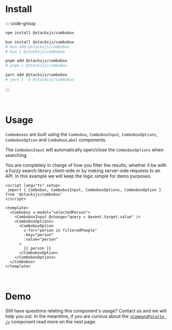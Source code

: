 <Hero
  title="stacks/combobox"
  description="An opinionated combobox component for Stacks"
  link="https://github.com/stacksjs/stacks/tree/main/storage/framework/core/components/combobox"
/>
<br>

# Install

::: code-group

```sh [npm]
npm install @stacksjs/combobox
```

```sh [bun]
bun install @stacksjs/combobox
# bun add @stacksjs/combobox
# bun i @stacksjs/combobox
```

```sh [pnpm]
pnpm add @stacksjs/combobox
# pnpm i @stacksjs/combobox
```

```sh [yarn]
yarn add @stacksjs/combobox
# yarn i -d @stacksjs/combobox
```

:::

<br>

# Usage

`Comboboxes` are built using the `Combobox`, `ComboboxInput`, `ComboboxOptions`, `ComboboxOption` and `ComboboxLabel` components.

The `ComboboxInput` will automatically open/close the `ComboboxOptions` when searching.

You are completely in charge of how you filter the results, whether it be with a fuzzy search library client-side or by making server-side requests to an API. In this example we will keep the logic simple for demo purposes.

```vue
<script lang="ts" setup>
 import { Combobox, ComboboxInput, ComboboxOptions, ComboboxOption } from '@stacksjs/combobox'
</script>

<template>
  <Combobox v-model="selectedPerson">
    <ComboboxInput @change="query = $event.target.value" />
    <ComboboxOptions>
      <ComboboxOption
        v-for="person in filteredPeople"
        :key="person"
        :value="person"
      >
        {{ person }}
      </ComboboxOption>
    </ComboboxOptions>
  </Combobox>
</template>
```

<br>

# Demo

<ComboboxDemo />

Still have questions relating this component's usage? Contact us and we will help you out. In the meantime, if you are curious about the [`<CommandPalette />`](./command-palette.md) component read more on the next page.
